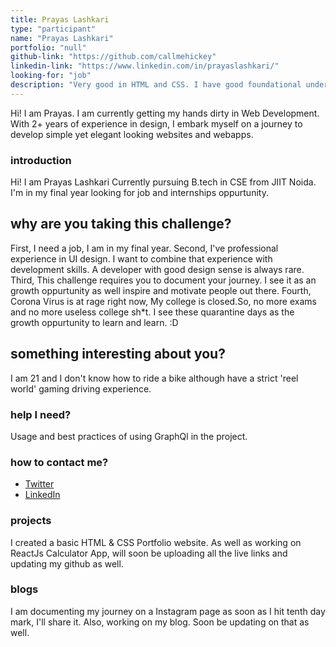 ```yaml
---
title: Prayas Lashkari
type: "participant"
name: "Prayas Lashkari"
portfolio: "null"
github-link: "https://github.com/callmehickey"
linkedin-link: "https://www.linkedin.com/in/prayaslashkari/"
looking-for: "job"
description: "Very good in HTML and CSS. I have good foundational understanding of React Js. Currently I'm working on Tanay's challenge and focusing on building good understanding with the stack and making good projects."
---
```


Hi! I am Prayas. I am currently getting my hands dirty in Web Development. With 2+ years of experience in design, I embark myself on a journey to develop simple yet elegant looking websites and webapps.   

### introduction

Hi! I am Prayas Lashkari Currently pursuing B.tech in CSE from JIIT Noida. I'm in my final year looking for job and internships oppurtunity.

## why are you taking this challenge?

First, I need a job, I am in my final year.
Second, I've professional experience in UI design. I want to combine that experience with development skills. A developer with good design sense is always rare.
Third, This challenge requires you to document your journey. I see it as an growth oppurtunity as well inspire and motivate people out there.
Fourth, Corona Virus is at rage right now, My college is closed.So, no more exams and no more useless college sh*t. I see these quarantine days as the growth oppurtunity to learn and learn. :D

## something interesting about you?

I am 21 and I don't know how to ride a bike although have a strict 'reel world' gaming driving experience.

### help I need?

Usage and best practices of using GraphQl in the project. 

### how to contact me? 

- [Twitter](https://twitter.com/prayas_er)
- [LinkedIn](https://www.linkedin.com/in/prayaslashkari/)

### projects

I created a basic HTML & CSS Portfolio website. As well as working on ReactJs Calculator App, will soon be uploading all the live links and updating my github as well.

### blogs

I am documenting my journey on a Instagram page as soon as I hit tenth day mark, I'll share it.
Also, working on my blog. Soon be updating on that as well.

